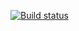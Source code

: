 [![Build status](https://ci.appveyor.com/api/projects/status/a35fav2n655t5h8k?svg=true)](https://ci.appveyor.com/project/SergeyStrelnikovv/autoapi)
